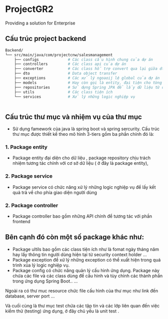 
# ProjectGR2
Providing a solution for Enterprise

## Cấu trúc project backend

```sh
Backend/
└── src/main/java/com/projectcnw/salesmanagement
    ├── configs             # Các class cấu hình chung của dự án
    ├── controllers         # Các class api của dự án
    ├── converter           # Các class hỗ trợ convert qua lại giữa dto và model
    ├── dto                 # Data object transfer
    ├── exceptions          # Các xử lý ngoaoij lệ global của dự án
    ├── models              # Hay còn gọi là entity, đại tiện cho từng đối tượng liên kết với database
    ├── repositories        # Sử dựng Spring JPA để lấy dữ liệu từ database
    ├── utils               # Các class tiện ích
    └── services            # Xử lý những logic nghiệp vụ
    
```

## Cấu trúc thư mục và nhiệm vụ của thư mục
- Sử dụng famework của java là spring boot và spring sercurity. Cấu trúc thư mục được thiết kế theo mô hình 3-tiers gồm ba phần chính đó là:
### 1. Package entity
- Package entity đại diện cho dữ liệu , package repository chịu trách nhiệm tương tác chính với cơ sở dữ liệu ( ở đây là package entity),
### 2. Package service
- Package service có chức năng xử lý những logic nghiệp vụ để lấy kết quả trả về cho phía giao diện người dùng
### 2. Package controller
- Package controller bao gồm những API chính để tương tác với phần frontend

## Bên cạnh đó còn một số package khác như:
- Package ultils bao gồm các class tiện ích như là fomat ngày tháng năm hay lấy thông tin người dùng hiện tại từ security context holder …
- Package exception để xử lý những exception có thể xuất hiện trong quá trình xủa lý logic nghiệp vụ. 
- Package config có chức năng quản lý cấu hình ứng dụng. Package này chứa các file và các class dùng để cấu hình và tùy chỉnh các thành phần trong ứng dụng Spring Boot.. …

Ngoài ra có thư muc resource chức file cấu hình của thư mục như link đến database, server port …

Và cuối cùng là thư mục test chứa các tập tin và các lớp liên quan đến việc kiểm thử (testing) ứng dụng, ở đây chủ yếu là unit test .
